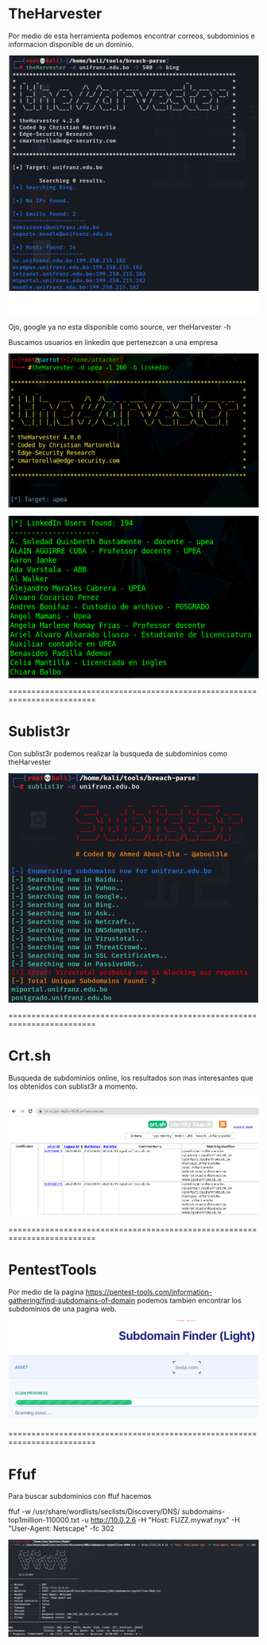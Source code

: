 TheHarvester
============

Por medio de esta herramienta podemos encontrar correos, subdominios e informacion disponible de un dominio.

![Diagrama explicativo](./imagen1.png)

Ojo, google ya no esta disponible como source, ver theHarvester -h

Buscamos usuarios en linkedin que pertenezcan a una empresa

![Diagrama explicativo](./imagen2.png)

![Diagrama explicativo](./imagen3.png)

=========================================================================

Sublist3r
==========

Con sublist3r podemos realizar la busqueda de subdominios como theHarvester

![Diagrama explicativo](./imagen4.png)

=========================================================================

Crt.sh
==========

Busqueda de subdominios online, los resultados son mas interesantes que los obtenidos con sublist3r a momento.

![Diagrama explicativo](./imagen5.png)

=========================================================================

PentestTools
===========

Por medio de la pagina https://pentest-tools.com/information-gathering/find-subdomains-of-domain podemos tambien encontrar los subdominios de una pagina web.

![Diagrama explicativo](./imagen6.png)

=========================================================================

Ffuf
===========

Para buscar subdominios con ffuf hacemos

ffuf -w /usr/share/wordlists/seclists/Discovery/DNS/ subdomains-top1million-110000.txt -u http://10.0.2.6 -H "Host: FUZZ.mywaf.nyx" -H "User-Agent: Netscape" -fc 302

![Diagrama explicativo](./imagen7.png)
